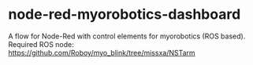 # node-red-myorobotics-dashboard
A flow for Node-Red with control elements for myorobotics (ROS based). Required ROS node: https://github.com/Roboy/myo_blink/tree/missxa/NSTarm
